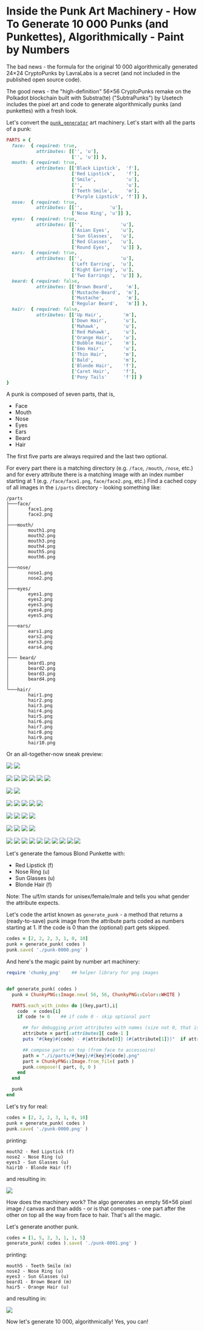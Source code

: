 # Inside the Punk Art Machinery - How To Generate 10 000 Punks (and Punkettes), Algorithmically - Paint by Numbers


The bad news - the formula for the original 10 000 algorithmically generated 24×24 CryptoPunks by LavraLabs is a secret
(and not included in the published open source code).

The good news - the "high-definition" 56×56 CryptoPunks remake
on the Polkadot blockchain
built with Substra(te) ("SubtraPunks") by Usetech
includes the pixel art and code to generate
algorithmically punks (and punkettes) with a fresh look.


Let's convert the [`punk_generator`](https://github.com/usetech-llc/substrapunks/blob/master/scripts/punk_generator.js) art machinery.
Let's start with all the parts of a punk:


``` ruby
PARTS = {
  face:  { required: true,
           attributes: [['', 'u'],
                        ['', 'u']] },
  mouth: { required: true,
           attributes: [['Black Lipstick',  'f'],
                        ['Red Lipstick',    'f'],
                        ['Smile',           'u'],
                        ['',                'u'],
                        ['Teeth Smile',     'm'],
                        ['Purple Lipstick', 'f']] },
  nose:  { required: true,
           attributes: [['',          'u'],
                        ['Nose Ring', 'u']] },
  eyes:  { required: true,
           attributes: [['',              'u'],
                        ['Asian Eyes',    'u'],
                        ['Sun Glasses',   'u'],
                        ['Red Glasses',   'u'],
                        ['Round Eyes',    'u']] },
  ears:  { required: true,
           attributes: [['',              'u'],
                        ['Left Earring',  'u'],
                        ['Right Earring', 'u'],
                        ['Two Earrings',  'u']] },
  beard: { required: false,
           attributes: [['Brown Beard',     'm'],
                        ['Mustache-Beard',  'm'],
                        ['Mustache',        'm'],
                        ['Regular Beard',   'm']] },
  hair:  { required: false,
           attributes: [['Up Hair',        'm'],
                        ['Down Hair',      'u'],
                        ['Mahawk',         'u'],
                        ['Red Mahawk',     'u'],
                        ['Orange Hair',    'u'],
                        ['Bubble Hair',    'm'],
                        ['Emo Hair',       'u'],
                        ['Thin Hair',      'm'],
                        ['Bald',           'm'],
                        ['Blonde Hair',    'f'],
                        ['Caret Hair',     'f'],
                        ['Pony Tails'      'f']] }
}
```

A punk is composed of seven parts, that is,

- Face
- Mouth
- Nose
- Eyes
- Ears
- Beard
- Hair

The first five parts are always required
and the last two optional.


For every part there is a matching directory (e.g. `/face`, `/mouth`, `/nose`, etc.) and
for every attribute there is a matching image with an index number starting at 1 (e.g. `/face/face1.png`, `face/face2.png`, etc.)
Find a cached copy of all images in the `i/parts` directory -
looking something like:

```
/parts
├───face/
│       face1.png
│       face2.png
│
├───mouth/
│       mouth1.png
│       mouth2.png
│       mouth3.png
│       mouth4.png
│       mouth5.png
│       mouth6.png
│
├───nose/
│       nose1.png
│       nose2.png
│
├───eyes/
│       eyes1.png
│       eyes2.png
│       eyes3.png
│       eyes4.png
│       eyes5.png
│
├───ears/
│       ears1.png
│       ears2.png
│       ears3.png
│       ears4.png
│
├─── beard/
│       beard1.png
│       beard2.png
│       beard3.png
│       beard4.png
│
└───hair/
        hair1.png
        hair2.png
        hair3.png
        hair4.png
        hair5.png
        hair6.png
        hair7.png
        hair8.png
        hair9.png
        hair10.png
```

Or an all-together-now sneak preview:

![](i/parts/face/face1.png)
![](i/parts/face/face2.png)

![](i/parts/mouth/mouth1.png)
![](i/parts/mouth/mouth2.png)
![](i/parts/mouth/mouth3.png)
![](i/parts/mouth/mouth4.png)
![](i/parts/mouth/mouth5.png)
![](i/parts/mouth/mouth6.png)

![](i/parts/nose/nose1.png)
![](i/parts/nose/nose2.png)

![](i/parts/eyes/eyes1.png)
![](i/parts/eyes/eyes2.png)
![](i/parts/eyes/eyes3.png)
![](i/parts/eyes/eyes4.png)
![](i/parts/eyes/eyes5.png)

![](i/parts/ears/ears1.png)
![](i/parts/ears/ears2.png)
![](i/parts/ears/ears3.png)
![](i/parts/ears/ears4.png)

![](i/parts/beard/beard1.png)
![](i/parts/beard/beard2.png)
![](i/parts/beard/beard3.png)
![](i/parts/beard/beard4.png)

![](i/parts/hair/hair1.png)
![](i/parts/hair/hair2.png)
![](i/parts/hair/hair3.png)
![](i/parts/hair/hair4.png)
![](i/parts/hair/hair5.png)
![](i/parts/hair/hair6.png)
![](i/parts/hair/hair7.png)
![](i/parts/hair/hair8.png)
![](i/parts/hair/hair9.png)
![](i/parts/hair/hair10.png)




Let's generate
the famous Blond Punkette
with:

- Red Lipstick (f)
- Nose Ring (u)
- Sun Glasses (u)
- Blonde Hair (f)

Note: The u/f/m stands for unisex/female/male
and tells you what gender the attribute expects.


Let's code the artist known as  `generate_punk` - a method
that returns a (ready-to-save) punk image
from the attribute parts coded as numbers
starting at 1. If the code is 0 than
the (optional) part gets skipped.


``` ruby
codes = [2, 2, 2, 3, 1, 0, 10]
punk = generate_punk( codes )
punk.save( './punk-0000.png' )
```


And here's the magic paint by number art machinery:

``` ruby
require 'chunky_png'    ## helper library for png images


def generate_punk( codes )
  punk = ChunkyPNG::Image.new( 56, 56, ChunkyPNG::Color::WHITE )

  PARTS.each_with_index do |(key,part),i|
    code  = codes[i]
    if code != 0    ## if code 0 - skip optional part

      ## for debugging print attributes with names (size not 0, that is, "")
      attribute = part[:attributes][ code-1 ]
      puts "#{key}#{code} - #{attribute[0]} (#{attribute[1]})"  if attribute[0].size > 0

      ## compose parts on top (from face to accessoire)
      path = "./i/parts/#{key}/#{key}#{code}.png"
      part = ChunkyPNG::Image.from_file( path )
      punk.compose!( part, 0, 0 )
    end
  end

  punk
end
```

Let's try for real:

``` ruby
codes = [2, 2, 2, 3, 1, 0, 10]
punk = generate_punk( codes )
punk.save( './punk-0000.png' )
```

printing:

```
mouth2 - Red Lipstick (f)
nose2 - Nose Ring (u)
eyes3 - Sun Glasses (u)
hair10 - Blonde Hair (f)
```


and resulting in:

![](i/gen/punk-0000.png)


How does the machinery work?
The algo generates an empty 56×56 pixel image / canvas
and than adds - or is that composes -
one part after the other on top
all the way from face to hair.
That's all the magic.


Let's generate another punk.

``` ruby
codes = [1, 5, 2, 3, 1, 1, 5]
generate_punk( codes ).save( './punk-0001.png' )
```

printing:

```
mouth5 - Teeth Smile (m)
nose2 - Nose Ring (u)
eyes3 - Sun Glasses (u)
beard1 - Brown Beard (m)
hair5 - Orange Hair (u)
```

and resulting in:

![](i/gen/punk-0001.png)



Now let's generate 10 000, algorithmically! Yes, you can!

